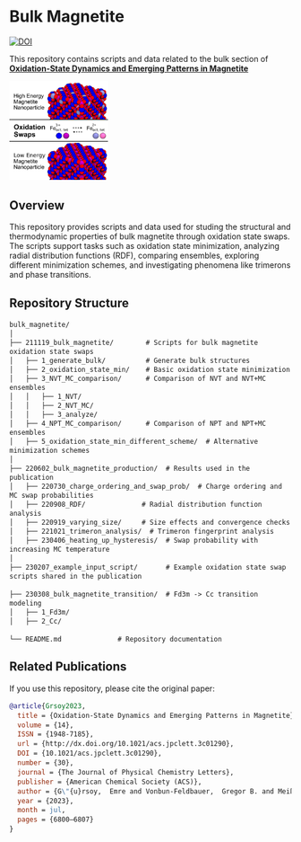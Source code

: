# Bulk Magnetite

[![DOI](https://img.shields.io/badge/DOI-10.1021/acs.jpclett.3c01290-blue)](https://pubs.acs.org/doi/full/10.1021/acs.jpclett.3c01290)  

This repository contains scripts and data related to the bulk section of [**Oxidation-State Dynamics and Emerging Patterns in Magnetite**](https://pubs.acs.org/doi/full/10.1021/acs.jpclett.3c01290)  

[<img src="TOC2.png" alt="Table of Contents Figure" width="35%">](https://pubs.acs.org/doi/full/10.1021/acs.jpclett.3c01290) 

## Overview  
This repository provides scripts and data used for studing the structural and thermodynamic properties of bulk magnetite through oxidation state swaps. The scripts support tasks such as oxidation state minimization, analyzing radial distribution functions (RDF), comparing ensembles, exploring different minimization schemes, and investigating phenomena like trimerons and phase transitions.

## Repository Structure  
```
bulk_magnetite/
│
├── 211119_bulk_magnetite/        # Scripts for bulk magnetite oxidation state swaps
│   ├── 1_generate_bulk/          # Generate bulk structures
│   ├── 2_oxidation_state_min/    # Basic oxidation state minimization
│   ├── 3_NVT_MC_comparison/      # Comparison of NVT and NVT+MC ensembles
│   │   ├── 1_NVT/
│   │   ├── 2_NVT_MC/
│   │   ├── 3_analyze/
│   ├── 4_NPT_MC_comparison/      # Comparison of NPT and NPT+MC ensembles
│   ├── 5_oxidation_state_min_different_scheme/  # Alternative minimization schemes
│
├── 220602_bulk_magnetite_production/  # Results used in the publication
│   ├── 220730_charge_ordering_and_swap_prob/  # Charge ordering and MC swap probabilities
│   ├── 220908_RDF/              # Radial distribution function analysis
│   ├── 220919_varying_size/     # Size effects and convergence checks
│   ├── 221021_trimeron_analysis/  # Trimeron fingerprint analysis
│   ├── 230406_heating_up_hysteresis/  # Swap probability with increasing MC temperature
│
├── 230207_example_input_script/       # Example oxidation state swap scripts shared in the publication

├── 230308_bulk_magnetite_transition/  # Fd3m -> Cc transition modeling
│   ├── 1_Fd3m/
│   ├── 2_Cc/

└── README.md              # Repository documentation
```

## Related Publications  
If you use this repository, please cite the original paper:  
```bibtex
@article{Grsoy2023,
  title = {Oxidation-State Dynamics and Emerging Patterns in Magnetite},
  volume = {14},
  ISSN = {1948-7185},
  url = {http://dx.doi.org/10.1021/acs.jpclett.3c01290},
  DOI = {10.1021/acs.jpclett.3c01290},
  number = {30},
  journal = {The Journal of Physical Chemistry Letters},
  publisher = {American Chemical Society (ACS)},
  author = {G\"{u}rsoy,  Emre and Vonbun-Feldbauer,  Gregor B. and Meißner,  Robert H.},
  year = {2023},
  month = jul,
  pages = {6800–6807}
}
```
